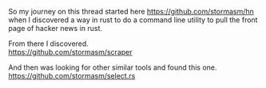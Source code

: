 
So my journey on this thread started here https://github.com/stormasm/hn
when I discovered a way in rust to do a command line utility to pull the front page of hacker news in rust.   


From there I discovered.   
https://github.com/stormasm/scraper

And then was looking for other similar tools and found this one.   
https://github.com/stormasm/select.rs
